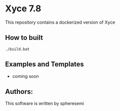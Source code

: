 # Xyce 7.8

This repository contains a dockerized version of Xyce 


## How to built
```
./build.bat
```

## Examples and Templates 
 - coming soon 

## Authors:
This software is written by spheresemi 
